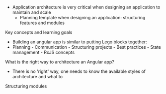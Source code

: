 * Application architecture is very critical when designing an application to maintain and scale
	* Planning template when designing an application: structuring features and modules


Key concepts and learning goals
- Building an angular app is similar to putting Lego blocks together:
- Planning - Communication - Structuring projects - Best practices - State management - RxJS concepts

What is the right way to architecture an Angular app?
- There is no 'right' way, one needs to know the available styles of architecture and what to 

Structuring modules